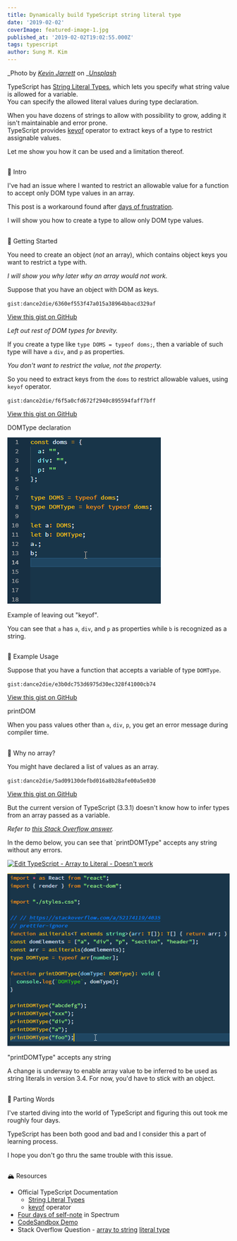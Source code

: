 ```yaml
---
title: Dynamically build TypeScript string literal type
date: '2019-02-02'
coverImage: featured-image-1.jpg
published_at: '2019-02-02T19:02:55.000Z'
tags: typescript
author: Sung M. Kim
---
```


_Photo by _[_Kevin Jarrett_](https://unsplash.com/photos/t3d22GqvUqs?utm_source=unsplash&utm_medium=referral&utm_content=creditCopyText)_ on _[_Unsplash_](https://unsplash.com/search/photos/type-build?utm_source=unsplash&utm_medium=referral&utm_content=creditCopyText)

TypeScript has [String Literal Types](https://www.typescriptlang.org/docs/handbook/advanced-types.html#string-literal-types), which lets you specify what string value is allowed for a variable.  
You can specify the allowed literal values during type declaration.

When you have dozens of strings to allow with possibility to grow, adding it isn't maintainable and error prone.  
TypeScript provides [keyof](https://www.typescriptlang.org/docs/handbook/release-notes/typescript-2-1.html) operator to extract keys of a type to restrict assignable values.

Let me show you how it can be used and a limitation thereof.

##   
🚀 Intro

I've had an issue where I wanted to restrict an allowable value for a function to accept only DOM type values in an array.

This post is a workaround found after [days of frustration](https://spectrum.chat/typescript/general/solved-is-there-a-way-to-create-type-from-an-array~2317e93b-0c66-4088-a4a6-9d6ebbd257ea).

I will show you how to create a type to allow only DOM type values.

##   
🌠 Getting Started

You need to create an object (_not_ an array), which contains object keys you want to restrict a type with.

_I will show you why later why an array would not work._

Suppose that you have an object with DOM as keys.

``gist:dance2die/6360ef553f47a015a38964bbacd329af``

<a href="https://gist.github.com/dance2die/6360ef553f47a015a38964bbacd329af">View this gist on GitHub</a>

_Left out rest of DOM types for brevity._

If you create a type like `type DOMS = typeof doms;`, then a variable of such type will have `a` `div`, and `p` as properties.

_You don't want to restrict the value, not the property._

So you need to extract keys from the `doms` to restrict allowable values, using `keyof` operator.

``gist:dance2die/f6f5a0cfd672f2940c895594faff7bff``

<a href="https://gist.github.com/dance2die/f6f5a0cfd672f2940c895594faff7bff">View this gist on GitHub</a>

DOMType declaration

![](./images/assignment.gif)

Example of leaving out "keyof".

You can see that `a` has `a`, `div`, and `p` as properties while `b` is recognized as a string.

##   
👾 Example Usage

Suppose that you have a function that accepts a variable of type `DOMType`.

``gist:dance2die/e3b0dc753d6975d30ec328f41000cb74``

<a href="https://gist.github.com/dance2die/e3b0dc753d6975d30ec328f41000cb74">View this gist on GitHub</a>

printDOM

When you pass values other than `a`, `div`, `p`, you get an error message during compiler time.

##   
🤔 Why no array?

You might have declared a list of values as an array.

``gist:dance2die/5ad09130defbd016a8b28afe00a5e030``

<a href="https://gist.github.com/dance2die/5ad09130defbd016a8b28afe00a5e030">View this gist on GitHub</a>

But the current version of TypeScript (3.3.1) doesn't know how to infer types from an array passed as a variable.

_Refer to_ [_this Stack Overflow answer_](https://stackoverflow.com/a/54061487/4035)_._

In the demo below, you can see that \`printDOMType" accepts any string without any errors.

[![Edit TypeScript - Array to Literal - Doesn't work](https://codesandbox.io/static/img/play-codesandbox.svg)](https://codesandbox.io/s/qrrq24k7q)

![](./images/array-literal.png)

"printDOMType" accepts any string

A change is underway to enable array value to be inferred to be used as string literals in version 3.4. 
For now, you'd have to stick with an object.

##   
🎉 Parting Words

I've started diving into the world of TypeScript and figuring this out took me roughly four days.  

TypeScript has been both good and bad and I consider this a part of learning process.

I hope you don't go thru the same trouble with this issue.

##   
🏔 Resources

- Official TypeScript Documentation
    - [String Literal Types](https://www.typescriptlang.org/docs/handbook/advanced-types.html#string-literal-types)
    - [keyof](https://www.typescriptlang.org/docs/handbook/release-notes/typescript-2-1.html) operator
- [Four days of self-note](https://spectrum.chat/typescript/general/solved-is-there-a-way-to-create-type-from-an-array~2317e93b-0c66-4088-a4a6-9d6ebbd257ea) in Spectrum
- [CodeSandbox Demo](https://codesandbox.io/s/vj4w899q55)
- Stack Overflow Question - [array to strin](https://stackoverflow.com/a/54061487/4035)[g](https://stackoverflow.com/a/54061487/4035) [literal type](https://stackoverflow.com/a/54061487/4035)

